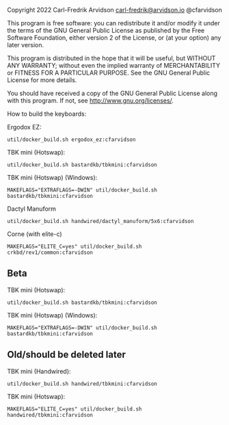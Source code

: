 Copyright 2022 Carl-Fredrik Arvidson carl-fredrik@arvidson.io @cfarvidson

This program is free software: you can redistribute it and/or modify
it under the terms of the GNU General Public License as published by
the Free Software Foundation, either version 2 of the License, or
(at your option) any later version.

This program is distributed in the hope that it will be useful,
but WITHOUT ANY WARRANTY; without even the implied warranty of
MERCHANTABILITY or FITNESS FOR A PARTICULAR PURPOSE. See the
GNU General Public License for more details.

You should have received a copy of the GNU General Public License
along with this program. If not, see <http://www.gnu.org/licenses/>.

How to build the keyboards:

Ergodox EZ:

    util/docker_build.sh ergodox_ez:cfarvidson

TBK mini (Hotswap):

    util/docker_build.sh bastardkb/tbkmini:cfarvidson

TBK mini (Hotswap) (Windows):

    MAKEFLAGS="EXTRAFLAGS=-DWIN" util/docker_build.sh bastardkb/tbkmini:cfarvidson

Dactyl Manuform

    util/docker_build.sh handwired/dactyl_manuform/5x6:cfarvidson

Corne (with elite-c)

    MAKEFLAGS="ELITE_C=yes" util/docker_build.sh crkbd/rev1/common:cfarvidson

## Beta

TBK mini (Hotswap):

    util/docker_build.sh bastardkb/tbkmini:cfarvidson

TBK mini (Hotswap) (Windows):

    MAKEFLAGS="EXTRAFLAGS=-DWIN" util/docker_build.sh bastardkb/tbkmini:cfarvidson

## Old/should be deleted later

TBK mini (Handwired):

    util/docker_build.sh handwired/tbkmini:cfarvidson

TBK mini (Hotswap):

    MAKEFLAGS="ELITE_C=yes" util/docker_build.sh handwired/tbkmini:cfarvidson
